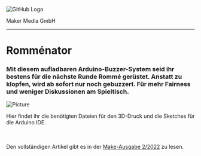 ![GitHub Logo](http://www.heise.de/make/icons/make_logo.png)

Maker Media GmbH
*** 

# Romménator

### Mit diesem aufladbaren Arduino-Buzzer-System seid ihr bestens für die nächste Runde Rommé gerüstet. Anstatt zu klopfen, wird ab sofort nur noch gebuzzert. Für mehr Fairness und weniger Diskussionen am Spieltisch. 

![Picture](https://github.com/MakeMagazinDE/Posteule/blob/main/rommenator.png)

Hier findet ihr die benötigten Dateien für den 3D-Druck und die Sketches für die Arduino IDE. 

<br><br>
Den vollständigen Artikel gibt es in der [Make-Ausgabe 2/2022](https://www.heise.de/select/make/2022/2/2204811582405563530) zu lesen. 

